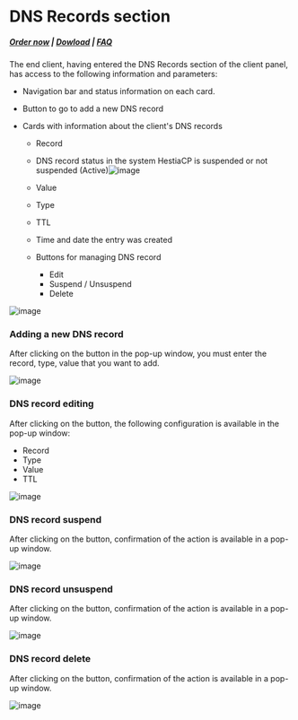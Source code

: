# DNS Records section

#####  [Order now](https://puqcloud.com/index.php?rp=/store/whmcs-module-hestiacp) | [Dowload](https://download.puqcloud.com/WHMCS/servers/PUQ_WHMCS-HestiaCP/) | [FAQ](https://faq.puqcloud.com/)

The end client, having entered the DNS Records section of the client panel, has access to the following information and parameters:

- Navigation bar and status information on each card.
- Button to go to add a new DNS record
- Cards with information about the client's DNS records  
    
    - Record
    - DNS record status in the system HestiaCP is suspended or not suspended (Active)![image](https://user-images.githubusercontent.com/81689153/223438296-93f95a9f-5fef-4383-8c45-d1f0c2b10ae6.png)
    - Value
    - Type
    - TTL
    - Time and date the entry was created
    - Buttons for managing DNS record  
        
        - Edit
        - Suspend / Unsuspend
        - Delete

![image](https://github.com/PUQ-sp-z-o-o/WHMCS-Module-HestiaCP/assets/81689153/f032936a-e40e-4b28-b655-f294f99d2d08)

### Adding a new DNS record

After clicking on the button in the pop-up window, you must enter the record, type, value that you want to add.

![image](https://github.com/PUQ-sp-z-o-o/WHMCS-Module-HestiaCP/assets/81689153/e3c56a9f-1534-4885-b343-d1445c370f81)

### DNS record editing

After clicking on the button, the following configuration is available in the pop-up window:

- Record
- Type
- Value
- TTL

![image](https://github.com/PUQ-sp-z-o-o/WHMCS-Module-HestiaCP/assets/81689153/559e37c2-ccf9-4d7b-84b2-a387bb9863a4)

### DNS record suspend

After clicking on the button, confirmation of the action is available in a pop-up window.

![image](https://github.com/PUQ-sp-z-o-o/WHMCS-Module-HestiaCP/assets/81689153/9363115c-b9a2-4cb2-8a4a-6efb88d202ec)

### DNS record unsuspend 

After clicking on the button, confirmation of the action is available in a pop-up window.

![image](https://github.com/PUQ-sp-z-o-o/WHMCS-Module-HestiaCP/assets/81689153/9b25d78a-ac11-47c5-bd20-2e2f3c0550af)

### DNS record delete

After clicking on the button, confirmation of the action is available in a pop-up window.

![image](https://github.com/PUQ-sp-z-o-o/WHMCS-Module-HestiaCP/assets/81689153/ad6f2282-d789-45a6-b9b6-957fce1016a9)
